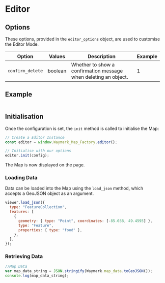 # Editor

## Options

These options, provided in the `editor_options` object, are used to customise the Editor Mode.

| Option           | Values  | Description                                                     | Example |
| ---------------- | ------- | --------------------------------------------------------------- | ------- |
| `confirm_delete` | boolean | Whether to show a confirmation message when deleting an object. | 1       |

## Example

```javascript

```

## Initialisation

Once the configuration is set, the `init` method is called to initialise the Map:

```javascript
// Create a Editor Instance
const editor = window.Waymark_Map_Factory.editor();

// Initialise with our options
editor.init(config);
```

The Map is now displayed on the page.

### Loading Data

Data can be loaded into the Map using the `load_json` method, which accepts a GeoJSON object as an argument.

```javascript
viewer.load_json({
  type: "FeatureCollection",
  features: [
    {
      geometry: { type: "Point", coordinates: [-85.038, 49.4595] },
      type: "Feature",
      properties: { type: "food" },
    },
  ],
});
```

### Retrieving Data

```javascript
//Map Data
var map_data_string = JSON.stringify(Waymark.map_data.toGeoJSON());
console.log(map_data_string);
```
